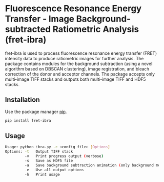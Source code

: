 # Fluorescence Resonance Energy Transfer - Image Background-subtracted Ratiometric Analysis (fret-ibra)

fret-ibra is used to process fluorescence resonance energy transfer (FRET) intensity data to produce ratiometric images for further analysis. The package contains modules for the background subtraction (using a novel algorithm based on DBSCAN clustering), image registration, and bleach correction of the donor and acceptor channels. The package accepts only multi-image TIFF stacks and outputs both multi-image TIFF and HDF5 stacks. 


## Installation

Use the package manager [pip](https://pip.pypa.io/en/stable/).

```bash
pip install fret-ibra
```

## Usage

```bash
Usage: python ibra.py -c <config file> [Options]
Options: -t   Output TIFF stack
         -v   Print progress output (verbose)
         -s   Save as HDF5 file
         -a   Save background subtraction animation (only background module)
         -e   Use all output options
         -h   Print usage
```

